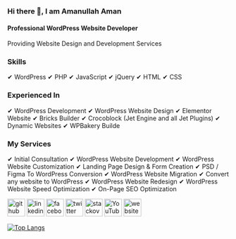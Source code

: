 ### Hi there 👋, I am Amanullah Aman
#### Professional WordPress Website Developer

Providing Website Design and Development Services 

### Skills
✔ WordPress
✔ PHP
✔ JavaScript
✔ jQuery
✔ HTML
✔ CSS

### Experienced In
✔ WordPress Development
✔ WordPress Website Design
✔ Elementor Website
✔ Bricks Builder
✔ Crocoblock (Jet Engine and all Jet Plugins)
✔ Dynamic Websites
✔ WPBakery Builde

### My Services
✔ Initial Consultation
✔ WordPress Website Development
✔ WordPress Website Customization
✔ Landing Page Design & Form Creation
✔ PSD / Figma To WordPress Conversion
✔ WordPress Website Migration
✔ Convert any website to WordPress
✔ WordPress Website Redesign
✔ WordPress Website Speed Optimization
✔ On-Page SEO Optimization


[<img src='https://cdn.jsdelivr.net/npm/simple-icons@3.0.1/icons/github.svg' alt='github' height='40'>](https://github.com/amanweb-dev)  [<img src='https://cdn.jsdelivr.net/npm/simple-icons@3.0.1/icons/linkedin.svg' alt='linkedin' height='40'>](https://www.linkedin.com/in/phpdevaman/)  [<img src='https://cdn.jsdelivr.net/npm/simple-icons@3.0.1/icons/facebook.svg' alt='facebook' height='40'>](https://www.facebook.com/phpdevaman)  [<img src='https://cdn.jsdelivr.net/npm/simple-icons@3.0.1/icons/twitter.svg' alt='twitter' height='40'>](https://twitter.com/phpdevaman)  [<img src='https://cdn.jsdelivr.net/npm/simple-icons@3.0.1/icons/stackoverflow.svg' alt='stackoverflow' height='40'>](https://stackoverflow.com/users/9765664/amanullah-aman)  [<img src='https://cdn.jsdelivr.net/npm/simple-icons@3.0.1/icons/youtube.svg' alt='YouTube' height='40'>](https://www.youtube.com/channel/UC-1UlPfU9sz-ScPFz0kG3fQ)  [<img src='https://cdn.jsdelivr.net/npm/simple-icons@3.0.1/icons/icloud.svg' alt='website' height='40'>](https://www.amanwebdev.com/)  

[![Top Langs](https://github-readme-stats.vercel.app/api/top-langs/?username=amanweb-dev)](https://github.com/anuraghazra/github-readme-stats)
